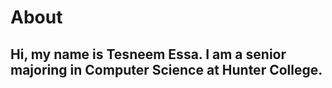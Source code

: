 # About
## Hi, my name is Tesneem Essa. I am a senior majoring in Computer Science at Hunter College. 
